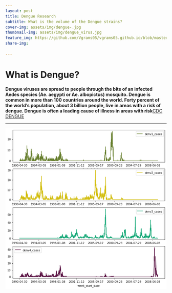 ```yaml
---
layout: post
title: Dengue Research
subtitle: What is the volume of the Dengue strains?
cover-img: assets/img/dengue-.jpg
thumbnail-img: assets/img/dengue_virus.jpg
feature_img: https://github.com/Vgrams05/vgrams05.github.io/blob/master/assets/img/denv-graph_1.png
share-img: 
 
---
```


# **What is Dengue?**


 **Dengue viruses are spread to people through the bite of an infected Aedes species 
 (Ae. aegypti or Ae. albopictus) mosquito. Dengue is common in more than 100
 countries around the world. Forty percent of the world’s population, about 3 billion people, 
 live in areas with a risk of dengue. Dengue is often a leading cause 
 of illness in areas with risk**[CDC DENGUE](https://www.cdc.gov/Dengue/)

---


![Showcasing the volume of Dengue strains based on the start of the week](https://github.com/Vgrams05/vgrams05.github.io/blob/master/assets/img/denv-graph_1.png)
